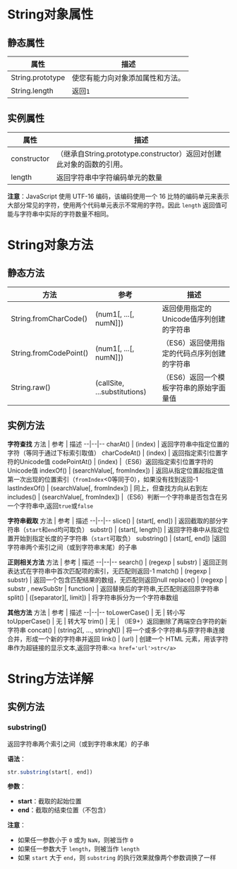 # String对象属性
## 静态属性
属性 | 描述
--|--
String.prototype |	使您有能力向对象添加属性和方法。
String.length | 返回`1`

## 实例属性
属性 | 描述
--|--
constructor	| （继承自String.prototype.constructor）返回对创建此对象的函数的引用。
length | 返回字符串中字符编码单元的数量

**注意**：JavaScript 使用 UTF-16 编码，该编码使用一个 16 比特的编码单元来表示大部分常见的字符，使用两个代码单元表示不常用的字符。因此 `length` 返回值可能与字符串中实际的字符数量不相同。

# String对象方法
## 静态方法
方法 | 参考 | 描述
--|--|--
String.fromCharCode() | (num1[, ...[, numN]]) | 返回使用指定的Unicode值序列创建的字符串
String.fromCodePoint() | (num1[, ...[, numN]]) |（ES6）返回使用指定的代码点序列创建的字符串
String.raw() | (callSite, ...substitutions) |（ES6）返回一个模板字符串的原始字面量值 

## 实例方法
**字符查找**
方法 | 参考 | 描述
--|--|--
charAt() | (index) | 返回字符串中指定位置的字符（等同于通过下标索引取值）
charCodeAt() | (index) | 返回指定索引位置字符的Unicode值
codePointAt() | (index) |（ES6）返回指定索引位置字符的Unicode值
indexOf() | (searchValue[, fromIndex]) | 返回从指定位置起指定值第一次出现的位置索引（`fromIndex`<0等同于0），如果没有找到返回-1
lastIndexOf() | (searchValue[, fromIndex]) | 同上，但查找方向从右到左
includes() | (searchValue[, fromIndex]) |（ES6）判断一个字符串是否包含在另一个字符串中,返回`true`或`false`

**字符串截取**
方法 | 参考 | 描述
--|--|--
slice() | (start[, end]) | 返回截取的部分字符串（`start`和`end`均可取负）
substr() | (start[, length]) | 返回字符串中从指定位置开始到指定长度的子字符串（`start`可取负）
substring() | (start[, end]) |返回字符串两个索引之间（或到字符串末尾）的子串

**正则相关方法**
方法 | 参考 | 描述
--|--|--
search() | (regexp \| substr) | 返回正则表达式在字符串中首次匹配项的索引，无匹配则返回-1
match() | (regexp \| substr) | 返回一个包含匹配结果的数组，无匹配则返回null 
replace() | (regexp \| substr , newSubStr \| function) | 返回替换后的字符串,无匹配则返回原字符串
split() | ([separator][, limit]) | 将字符串拆分为一个字符串数组



**其他方法**
方法 | 参考 | 描述
--|--|--
toLowerCase() | 无 | 转小写
toUpperCase() | 无 | 转大写
trim() | 无 | （IE9+）返回删除了两端空白字符的新字符串
concat() | (string2[, ..., stringN]) | 将一个或多个字符串与原字符串连接合并，形成一个新的字符串并返回
link() | (url) | 创建一个 <a> HTML 元素，用该字符串作为超链接的显示文本,返回字符串:`<a href='url'>str</a>`

# String方法详解
## 实例方法
### substring()
返回字符串两个索引之间（或到字符串末尾）的子串

**语法**：
```js
str.substring(start[, end])
```
**参数**：
- **start**：截取的起始位置
- **end**：截取的结束位置（不包含）

**注意**：
- 如果任一参数小于 `0` 或为 `NaN`，则被当作 `0`
- 如果任一参数大于 `length`，则被当作 `length`
- 如果 `start` 大于 `end`，则 `substring` 的执行效果就像两个参数调换了一样

